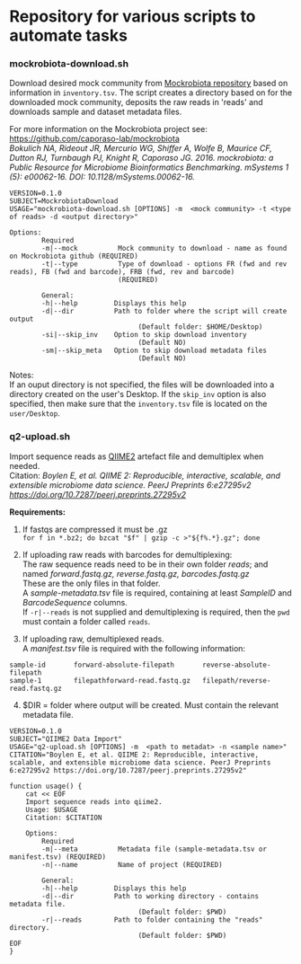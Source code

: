 # Repository for various scripts to automate tasks

### mockrobiota-download.sh

Download desired mock community from [Mockrobiota repository](https://github.com/caporaso-lab/mockrobiota) based on information in `inventory.tsv`. The script creates a directory based on for the downloaded mock community, deposits the raw reads in 'reads' and downloads sample and dataset metadata files.  

For more information on the Mockrobiota project see: https://github.com/caporaso-lab/mockrobiota    
_Bokulich NA, Rideout JR, Mercurio WG, Shiffer A, Wolfe B, Maurice CF, Dutton RJ, Turnbaugh PJ, Knight R, Caporaso JG. 2016. mockrobiota: a Public Resource for Microbiome Bioinformatics Benchmarking. mSystems 1 (5): e00062-16. DOI: 10.1128/mSystems.00062-16._  

```
VERSION=0.1.0
SUBJECT=MockrobiotaDownload
USAGE="mockrobiota-download.sh [OPTIONS] -m  <mock community> -t <type of reads> -d <output directory>"

Options:
        Required
        -m|--mock          Mock community to download - name as found on Mockrobiota github (REQUIRED)
        -t|--type          Type of download - options FR (fwd and rev reads), FB (fwd and barcode), FRB (fwd, rev and barcode) 
                           (REQUIRED)   
        
        General:
        -h|--help         Displays this help
        -d|--dir          Path to folder where the script will create output
                                (Default folder: $HOME/Desktop)
        -si|--skip_inv    Option to skip download inventory
                                (Default NO)
        -sm|--skip_meta   Option to skip download metadata files
                                (Default NO)
```

Notes:  
If an ouput directory is not specified, the files will be downloaded into a directory created on the user's Desktop. If the `skip_inv` option is also specified, then make sure that the `inventory.tsv` file is located on the `user/Desktop`.  

### q2-upload.sh  

Import sequence reads as [QIIME2](https://docs.qiime2.org/2019.4/) artefact file and demultiplex when needed.  
Citation: _Boylen E, et al. QIIME 2: Reproducible, interactive, scalable, and extensible microbiome data science. PeerJ Preprints 6:e27295v2 https://doi.org/10.7287/peerj.preprints.27295v2_ 
  
**Requirements:**  
1. If fastqs are compressed it must be .gz  
`for f in *.bz2; do bzcat "$f" | gzip -c >"${f%.*}.gz"; done`  

2. If uploading raw reads with barcodes for demultiplexing:  
The raw sequence reads need to be in their own folder *reads*; and named *forward.fastq.gz, reverse.fastq.gz, barcodes.fastq.gz*  
These are the only files in that folder.  
A *sample-metadata.tsv* file is required, containing at least *SampleID* and *BarcodeSequence* columns.  
If `-r|--reads` is not supplied and demultiplexing is required, then the `pwd` must contain a folder called `reads`.  

3. If uploading raw, demultiplexed reads.  
A *manifest.tsv* file is required with the following information:  
```
sample-id       forward-absolute-filepath       reverse-absolute-filepath
sample-1        filepathforward-read.fastq.gz   filepath/reverse-read.fastq.gz
```

4. $DIR = folder where output will be created. Must contain the relevant metadata file.  


```
VERSION=0.1.0
SUBJECT="QIIME2 Data Import"
USAGE="q2-upload.sh [OPTIONS] -m  <path to metadat> -n <sample name>"
CITATION="Boylen E, et al. QIIME 2: Reproducible, interactive, scalable, and extensible microbiome data science. PeerJ Preprints 6:e27295v2 https://doi.org/10.7287/peerj.preprints.27295v2"

function usage() {
    cat << EOF
    Import sequence reads into qiime2.
    Usage: $USAGE
    Citation: $CITATION

    Options:
        Required
        -m|--meta          Metadata file (sample-metadata.tsv or manifest.tsv) (REQUIRED)
        -n|--name          Name of project (REQUIRED)
        
        General:
        -h|--help         Displays this help
        -d|--dir          Path to working directory - contains metadata file.
                                (Default folder: $PWD)
        -r|--reads        Path to folder containing the "reads" directory.
                                (Default folder: $PWD)                 
EOF
}
```
